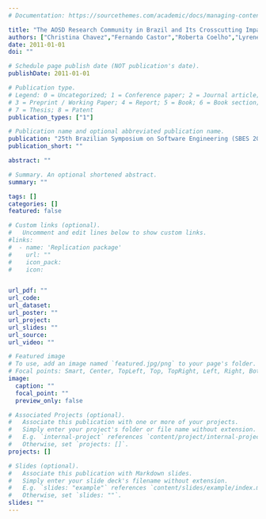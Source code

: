 ```yaml
---
# Documentation: https://sourcethemes.com/academic/docs/managing-content/

title: "The AOSD Research Community in Brazil and Its Crosscutting Impact"
authors: ["Christina Chavez","Fernando Castor","Roberta Coelho","Lyrene Fernandes","Vander Alves","Nabor Mendonça","Eduardo Figueiredo","Valter Camargo","Paulo Pires","Thaís Batista","Nélio Cacho","Uirá Kulesza","Arndt Staa","Júlio Leite","Fabio Silveira","Otávio Lemos","Rosangela Penteado","Flavia Delicato","Rosana Braga","Marco Valente","Ricardo Ramos","Rodrigo Almeida","Sérgio Soares","Fernanda Alencar","Jaelson Castro","Paulo Borba","Carlos Lucena","Paulo Masiero","Claudio Santanna","Eduardo Piveta","Fabiano Ferrari"]
date: 2011-01-01
doi: ""

# Schedule page publish date (NOT publication's date).
publishDate: 2011-01-01

# Publication type.
# Legend: 0 = Uncategorized; 1 = Conference paper; 2 = Journal article;
# 3 = Preprint / Working Paper; 4 = Report; 5 = Book; 6 = Book section;
# 7 = Thesis; 8 = Patent
publication_types: ["1"]

# Publication name and optional abbreviated publication name.
publication: "25th Brazilian Symposium on Software Engineering (SBES 2011)"
publication_short: ""

abstract: ""

# Summary. An optional shortened abstract.
summary: ""

tags: []
categories: []
featured: false

# Custom links (optional).
#   Uncomment and edit lines below to show custom links.
#links:
#  - name: 'Replication package'
#    url: ""
#    icon_pack: 
#    icon: 


url_pdf: ""
url_code:
url_dataset:
url_poster: ""
url_project:
url_slides: ""
url_source:
url_video: ""

# Featured image
# To use, add an image named `featured.jpg/png` to your page's folder. 
# Focal points: Smart, Center, TopLeft, Top, TopRight, Left, Right, BottomLeft, Bottom, BottomRight.
image:
  caption: ""
  focal_point: ""
  preview_only: false

# Associated Projects (optional).
#   Associate this publication with one or more of your projects.
#   Simply enter your project's folder or file name without extension.
#   E.g. `internal-project` references `content/project/internal-project/index.md`.
#   Otherwise, set `projects: []`.
projects: []

# Slides (optional).
#   Associate this publication with Markdown slides.
#   Simply enter your slide deck's filename without extension.
#   E.g. `slides: "example"` references `content/slides/example/index.md`.
#   Otherwise, set `slides: ""`.
slides: ""
---
```

